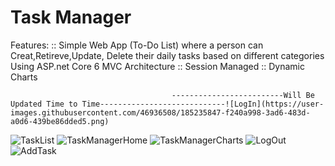 # Task Manager
Features:
:: Simple Web App (To-Do List) where a person can Creat,Retireve,Update, Delete their daily tasks based on different categories Using ASP.net Core 6 MVC Architecture
:: Session Managed
:: Dynamic Charts

                                        -------------------------Will Be Updated Time to Time----------------------------![LogIn](https://user-images.githubusercontent.com/46936508/185235847-f240a998-3ad6-483d-a0d6-439be86dded5.png)
![TaskList](https://user-images.githubusercontent.com/46936508/185235905-b1cda952-0bc6-4e6f-a2bc-dfba1976c2bb.png)
![TaskManagerHome](https://user-images.githubusercontent.com/46936508/185235910-a6549719-270a-49d5-b2a0-ea0f5cff8e0f.png)
![TaskManagerCharts](https://user-images.githubusercontent.com/46936508/185235920-b351f3b3-30d4-4c20-8761-265ae22c889b.png)
![LogOut](https://user-images.githubusercontent.com/46936508/185235926-544a2e11-f09a-4f94-a803-0263e2995242.png)
![AddTask](https://user-images.githubusercontent.com/46936508/185235933-49eb407c-c35b-4a97-a1ba-e1ef5c411077.png)
